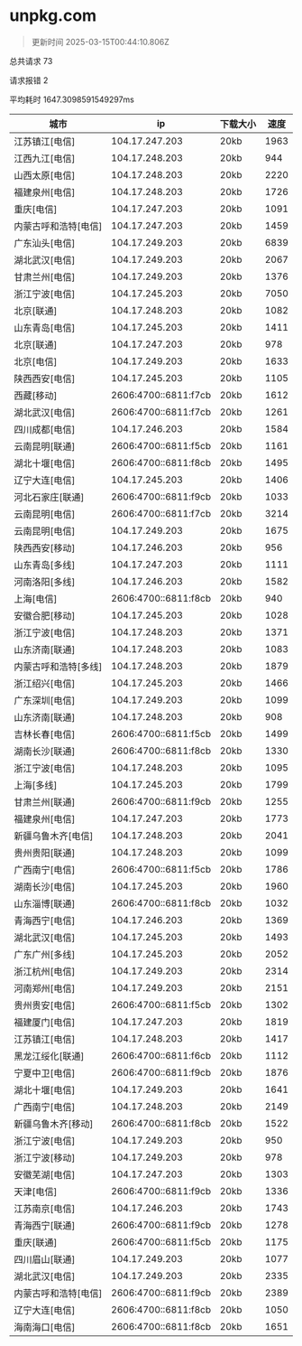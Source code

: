 
  # unpkg.com

  > 更新时间 2025-03-15T00:44:10.806Z
  
  总共请求 73

  请求报错 2

  平均耗时 1647.3098591549297ms

|城市|ip|下载大小|速度|
|-----|----------|---|---|
|江苏镇江[电信]|104.17.247.203|20kb|1963|
|江西九江[电信]|104.17.248.203|20kb|944|
|山西太原[电信]|104.17.248.203|20kb|2220|
|福建泉州[电信]|104.17.248.203|20kb|1726|
|重庆[电信]|104.17.247.203|20kb|1091|
|内蒙古呼和浩特[电信]|104.17.247.203|20kb|1459|
|广东汕头[电信]|104.17.249.203|20kb|6839|
|湖北武汉[电信]|104.17.249.203|20kb|2067|
|甘肃兰州[电信]|104.17.249.203|20kb|1376|
|浙江宁波[电信]|104.17.245.203|20kb|7050|
|北京[联通]|104.17.248.203|20kb|1082|
|山东青岛[电信]|104.17.245.203|20kb|1411|
|北京[联通]|104.17.247.203|20kb|978|
|北京[电信]|104.17.249.203|20kb|1633|
|陕西西安[电信]|104.17.245.203|20kb|1105|
|西藏[移动]|2606:4700::6811:f7cb|20kb|1612|
|湖北武汉[电信]|2606:4700::6811:f7cb|20kb|1261|
|四川成都[电信]|104.17.246.203|20kb|1584|
|云南昆明[联通]|2606:4700::6811:f5cb|20kb|1161|
|湖北十堰[电信]|2606:4700::6811:f8cb|20kb|1495|
|辽宁大连[电信]|104.17.245.203|20kb|1406|
|河北石家庄[联通]|2606:4700::6811:f9cb|20kb|1033|
|云南昆明[电信]|2606:4700::6811:f7cb|20kb|3214|
|云南昆明[电信]|104.17.249.203|20kb|1675|
|陕西西安[移动]|104.17.246.203|20kb|956|
|山东青岛[多线]|104.17.247.203|20kb|1111|
|河南洛阳[多线]|104.17.246.203|20kb|1582|
|上海[电信]|2606:4700::6811:f8cb|20kb|940|
|安徽合肥[移动]|104.17.245.203|20kb|1028|
|浙江宁波[电信]|104.17.248.203|20kb|1371|
|山东济南[联通]|104.17.248.203|20kb|1083|
|内蒙古呼和浩特[多线]|104.17.248.203|20kb|1879|
|浙江绍兴[电信]|104.17.245.203|20kb|1466|
|广东深圳[电信]|104.17.249.203|20kb|1099|
|山东济南[联通]|104.17.248.203|20kb|908|
|吉林长春[电信]|2606:4700::6811:f5cb|20kb|1499|
|湖南长沙[联通]|2606:4700::6811:f8cb|20kb|1330|
|浙江宁波[电信]|104.17.248.203|20kb|1095|
|上海[多线]|104.17.245.203|20kb|1799|
|甘肃兰州[联通]|2606:4700::6811:f9cb|20kb|1255|
|福建泉州[电信]|104.17.247.203|20kb|1773|
|新疆乌鲁木齐[电信]|104.17.248.203|20kb|2041|
|贵州贵阳[联通]|104.17.248.203|20kb|1099|
|广西南宁[电信]|2606:4700::6811:f5cb|20kb|1786|
|湖南长沙[电信]|104.17.245.203|20kb|1960|
|山东淄博[联通]|2606:4700::6811:f8cb|20kb|1032|
|青海西宁[电信]|104.17.246.203|20kb|1369|
|湖北武汉[电信]|104.17.245.203|20kb|1493|
|广东广州[多线]|104.17.245.203|20kb|2052|
|浙江杭州[电信]|104.17.249.203|20kb|2314|
|河南郑州[电信]|104.17.249.203|20kb|2151|
|贵州贵安[电信]|2606:4700::6811:f5cb|20kb|1302|
|福建厦门[电信]|104.17.247.203|20kb|1819|
|江苏镇江[电信]|104.17.248.203|20kb|1417|
|黑龙江绥化[联通]|2606:4700::6811:f6cb|20kb|1112|
|宁夏中卫[电信]|2606:4700::6811:f9cb|20kb|1876|
|湖北十堰[电信]|104.17.249.203|20kb|1641|
|广西南宁[电信]|104.17.248.203|20kb|2149|
|新疆乌鲁木齐[移动]|2606:4700::6811:f8cb|20kb|1522|
|浙江宁波[电信]|104.17.249.203|20kb|950|
|浙江宁波[移动]|104.17.249.203|20kb|978|
|安徽芜湖[电信]|104.17.247.203|20kb|1303|
|天津[电信]|2606:4700::6811:f9cb|20kb|1336|
|江苏南京[电信]|104.17.246.203|20kb|1743|
|青海西宁[联通]|2606:4700::6811:f9cb|20kb|1278|
|重庆[联通]|2606:4700::6811:f5cb|20kb|1175|
|四川眉山[联通]|104.17.249.203|20kb|1077|
|湖北武汉[电信]|104.17.249.203|20kb|2335|
|内蒙古呼和浩特[电信]|2606:4700::6811:f9cb|20kb|2389|
|辽宁大连[电信]|2606:4700::6811:f8cb|20kb|1050|
|海南海口[电信]|2606:4700::6811:f8cb|20kb|1651|

  